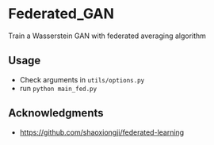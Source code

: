 # Federated_GAN
Train a Wasserstein GAN with federated averaging algorithm

## Usage
* Check arguments in `utils/options.py`
* run `python main_fed.py`

## Acknowledgments
* https://github.com/shaoxiongji/federated-learning

